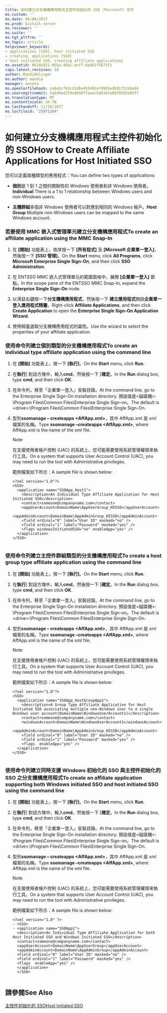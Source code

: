 ```yaml
---
title: 如何建立分支機構應用程式主控件初始化的 SSO |Microsoft 文件
ms.custom: ''
ms.date: 06/08/2017
ms.prod: biztalk-server
ms.reviewer: ''
ms.suite: ''
ms.tgt_pltfrm: ''
ms.topic: article
helpviewer_keywords:
- applications [SSO], host initiated SSO
- creating, applications [SSO]
- host initiated SSO, creating affiliate applications
ms.assetid: 06202d21-055a-46bc-acff-da461f5673f1
caps.latest.revision: 10
author: MandiOhlinger
ms.author: mandia
manager: anneta
ms.openlocfilehash: ce8a5cf43cd1d6e455492a74985edb91f2cb0a94
ms.sourcegitcommit: 5abd0ed3f9e4858ffaaec5481bfa8878595e95f7
ms.translationtype: MT
ms.contentlocale: zh-TW
ms.lasthandoff: 11/28/2017
ms.locfileid: "25971284"
---
```

# <a name="how-to-create-affiliate-applications-for-host-initiated-sso"></a><span data-ttu-id="6712c-102">如何建立分支機構應用程式主控件初始化的 SSO</span><span class="sxs-lookup"><span data-stu-id="6712c-102">How to Create Affiliate Applications for Host Initiated SSO</span></span>
<span data-ttu-id="6712c-103">您可以定義兩種類型的應用程式：</span><span class="sxs-lookup"><span data-stu-id="6712c-103">You can define two types of applications:</span></span>  
  
-   <span data-ttu-id="6712c-104">**個別**是 1 到 1 之間的關聯性的 Windows 使用者和非 Windows 使用者。</span><span class="sxs-lookup"><span data-stu-id="6712c-104">**Individual** There is a 1 to 1 relationship between Windows users and non-Windows users.</span></span>  
  
-   <span data-ttu-id="6712c-105">**主機群組**多個非 Windows 使用者可以對應到相同的 Windows 帳戶。</span><span class="sxs-lookup"><span data-stu-id="6712c-105">**Host Group** Multiple non-Windows users can be mapped to the same Windows account.</span></span>  
  
### <a name="to-create-an-affiliate-application-using-the-mmc-snap-in"></a><span data-ttu-id="6712c-106">若要使用 MMC 嵌入式管理單元建立分支機構應用程式</span><span class="sxs-lookup"><span data-stu-id="6712c-106">To create an affiliate application using the MMC Snap-In</span></span>  
  
1.  <span data-ttu-id="6712c-107">在 **[開始]** 功能表上，依序按一下 **[所有程式]** 及 **[Microsoft 企業單一登入]**，然後按一下 **[SSO 管理]**。</span><span class="sxs-lookup"><span data-stu-id="6712c-107">On the **Start** menu, click **All Programs**, click **Microsoft Enterprise Single Sign-On**, and then click **SSO Administration**.</span></span>  
  
2.  <span data-ttu-id="6712c-108">在 ENTSSO MMC 嵌入式管理單元的範圍窗格中，展開 **[企業單一登入]** 節點。</span><span class="sxs-lookup"><span data-stu-id="6712c-108">In the scope pane of the ENTSSO MMC Snap-In, expand the **Enterprise Single Sign-On** node.</span></span>  
  
3.  <span data-ttu-id="6712c-109">以滑鼠右鍵按一下**分支機構應用程式**，然後按一下 **建立應用程式**開啟**企業單一登入應用程式精靈**。</span><span class="sxs-lookup"><span data-stu-id="6712c-109">Right-click **Affiliate Applications**, and then click **Create Application** to open the **Enterprise Single Sign-On Application Wizard**.</span></span>  
  
4.  <span data-ttu-id="6712c-110">使用精靈選取分支機構應用程式的屬性。</span><span class="sxs-lookup"><span data-stu-id="6712c-110">Use the wizard to select the properties of your affiliate application.</span></span>  
  
### <a name="to-create-an-individual-type-affiliate-application-using-the-command-line"></a><span data-ttu-id="6712c-111">使用命令列建立個別類型的分支機構應用程式</span><span class="sxs-lookup"><span data-stu-id="6712c-111">To create an individual type affiliate application using the command line</span></span>  
  
1.  <span data-ttu-id="6712c-112">在 **[開始]** 功能表上，按一下 **[執行]**。</span><span class="sxs-lookup"><span data-stu-id="6712c-112">On the **Start** menu, click **Run**.</span></span>  
  
2.  <span data-ttu-id="6712c-113">在**執行**] 對話方塊中，輸入**cmd**，然後按一下 [**確定**。</span><span class="sxs-lookup"><span data-stu-id="6712c-113">In the **Run** dialog box, type **cmd**, and then click **OK**.</span></span>  
  
3.  <span data-ttu-id="6712c-114">在命令列，移至「企業單一登入」安裝目錄。</span><span class="sxs-lookup"><span data-stu-id="6712c-114">At the command line, go to the Enterprise Single Sign-On installation directory.</span></span> <span data-ttu-id="6712c-115">預設值是\<磁碟機\>: \Program Files\Common Files\Enterprise Single Sign-on。</span><span class="sxs-lookup"><span data-stu-id="6712c-115">The default is \<drive\>:\Program Files\Common Files\Enterprise Single Sign-On.</span></span>  
  
4.  <span data-ttu-id="6712c-116">型別**ssomanage – createapps \<AffApp.xml\>**，其中 AffApp.xml 是 xml 檔案的名稱。</span><span class="sxs-lookup"><span data-stu-id="6712c-116">Type **ssomanage –createapps \<AffApp.xml\>**, where AffApp.xml is the name of the xml file.</span></span>  
  
    > [!NOTE]
    >  <span data-ttu-id="6712c-117">在支援使用者帳戶控制 (UAC) 的系統上，您可能需要使用系統管理權限來執行工具。</span><span class="sxs-lookup"><span data-stu-id="6712c-117">On a system that supports User Account Control (UAC), you may need to run the tool with Administrative privileges.</span></span>  
  
     <span data-ttu-id="6712c-118">範例檔案如下所示：</span><span class="sxs-lookup"><span data-stu-id="6712c-118">A sample file is shown below:</span></span>  
  
    ```  
    <?xml version="1.0"?>  
    <SSO>  
      <application name="SSOApp_Host1">  
        <description>An Individual Type Affiliate Application for Host Initiated SSO</description>  
        <contact>someone@companyname.com</contact>  
        <appUserAccount>DomainName\AppUserGroup_HISSO</appUserAccount>  
        <appAdminAccount>DomainName\AppAdminGroup_HISSO</appAdminAccount>  
        <field ordinal="0" label="User ID" masked="no" />  
        <field ordinal="1" label="Password" masked="yes" />  
        <flags windowsInitiatedSSO="no" enableApp="yes" />  
      </application>  
    </SSO>  
  
    ```  
  
### <a name="to-create-a-host-group-type-affiliate-application-using-the-command-line"></a><span data-ttu-id="6712c-119">使用命令列建立主控件群組類型的分支機構應用程式</span><span class="sxs-lookup"><span data-stu-id="6712c-119">To create a host group type affiliate application using the command line</span></span>  
  
1.  <span data-ttu-id="6712c-120">在 **[開始]** 功能表上，按一下 **[執行]**。</span><span class="sxs-lookup"><span data-stu-id="6712c-120">On the **Start** menu, click **Run**.</span></span>  
  
2.  <span data-ttu-id="6712c-121">在**執行**] 對話方塊中，輸入**cmd**，然後按一下 [**確定**。</span><span class="sxs-lookup"><span data-stu-id="6712c-121">In the **Run** dialog box, type **cmd**, and then click **OK**.</span></span>  
  
3.  <span data-ttu-id="6712c-122">在命令列，移至「企業單一登入」安裝目錄。</span><span class="sxs-lookup"><span data-stu-id="6712c-122">At the command line, go to the Enterprise Single Sign-On installation directory.</span></span> <span data-ttu-id="6712c-123">預設值是\<磁碟機\>: \Program Files\Common Files\Enterprise Single Sign-on。</span><span class="sxs-lookup"><span data-stu-id="6712c-123">The default is \<drive\>:\Program Files\Common Files\Enterprise Single Sign-On.</span></span>  
  
4.  <span data-ttu-id="6712c-124">型別**ssomanage – createapps \<AffApp.xml\>**，其中 AffApp.xml 是 xml 檔案的名稱。</span><span class="sxs-lookup"><span data-stu-id="6712c-124">Type **ssomanage –createapps \<AffApp.xml\>**, where AffApp.xml is the name of the xml file.</span></span>  
  
    > [!NOTE]
    >  <span data-ttu-id="6712c-125">在支援使用者帳戶控制 (UAC) 的系統上，您可能需要使用系統管理權限來執行工具。</span><span class="sxs-lookup"><span data-stu-id="6712c-125">On a system that supports User Account Control (UAC), you may need to run the tool with Administrative privileges.</span></span>  
  
     <span data-ttu-id="6712c-126">範例檔案如下所示：</span><span class="sxs-lookup"><span data-stu-id="6712c-126">A sample file is shown below:</span></span>  
  
    ```  
    <?xml version="1.0"?>  
    <SSO>  
      <application name="SSOApp_HostGroupApp1">  
        <description>A Group Type Affiliate Application for Host Initiated SSO associating multiple non-Windows user to a single Windows user account(DomainName\WindowsUserAccount1)</description>  
        <contact>someone@companyname.com</contact>  
        <windowsAccount>DomainName\WindowsUserAccount1</windowsAccount>  
        <appAdminAccount>DomainName\AppAdminGroup_HISSO</appAdminAccount>  
        <field ordinal="0" label="User ID" masked="no" />  
        <field ordinal="1" label="Password" masked="yes" />  
        <flags  enableApp="yes" />  
      </application>  
    </SSO>  
  
    ```  
  
### <a name="to-create-an-affiliate-application-supporting-both-windows-initiated-sso-and-host-initiated-sso-using-the-command-line"></a><span data-ttu-id="6712c-127">使用命令列建立同時支援 Windows 初始化的 SSO 與主控件初始化的 SSO 之分支機構應用程式</span><span class="sxs-lookup"><span data-stu-id="6712c-127">To create an affiliate application supporting both Windows initiated SSO and host initiated SSO using the command line</span></span>  
  
1.  <span data-ttu-id="6712c-128">在 **[開始]** 功能表上，按一下 **[執行]**。</span><span class="sxs-lookup"><span data-stu-id="6712c-128">On the **Start** menu, click **Run**.</span></span>  
  
2.  <span data-ttu-id="6712c-129">在**執行**] 對話方塊中，輸入**cmd**，然後按一下 [**確定**。</span><span class="sxs-lookup"><span data-stu-id="6712c-129">In the **Run** dialog box, type **cmd**, and then click **OK**.</span></span>  
  
3.  <span data-ttu-id="6712c-130">在命令列，移至「企業單一登入」安裝目錄。</span><span class="sxs-lookup"><span data-stu-id="6712c-130">At the command line, go to the Enterprise Single Sign-On installation directory.</span></span> <span data-ttu-id="6712c-131">預設值是\<磁碟機\>: \Program Files\Common Files\Enterprise Single Sign-on。</span><span class="sxs-lookup"><span data-stu-id="6712c-131">The default is \<drive\>:\Program Files\Common Files\Enterprise Single Sign-On.</span></span>  
  
4.  <span data-ttu-id="6712c-132">型別**ssomanage – createapps \<AffApp.xml\>**，其中 AffApp.xml 是 xml 檔案的名稱。</span><span class="sxs-lookup"><span data-stu-id="6712c-132">Type **ssomanage –createapps \<AffApp.xml\>**, where AffApp.xml is the name of the xml file.</span></span>  
  
    > [!NOTE]
    >  <span data-ttu-id="6712c-133">在支援使用者帳戶控制 (UAC) 的系統上，您可能需要使用系統管理權限來執行工具。</span><span class="sxs-lookup"><span data-stu-id="6712c-133">On a system that supports User Account Control (UAC), you may need to run the tool with Administrative privileges.</span></span>  
  
     <span data-ttu-id="6712c-134">範例檔案如下所示：</span><span class="sxs-lookup"><span data-stu-id="6712c-134">A sample file is shown below:</span></span>  
  
    ```  
    <?xml version="1.0" ?>   
    - <SSO>  
    - <application name="SSOApp1">  
      <description>An Individual Type Affiliate Application for both Host Initiated SSO and Windows Initiated SSO</description>   
      <contact>someone@companyname.com</contact>   
      <appUserAccount>DomainName\AppUserGroup</appUserAccount>   
      <appAdminAccount>DomainName\AppAdminGroup</appAdminAccount>   
      <field ordinal="0" label="User ID" masked="no" />   
      <field ordinal="1" label="Password" masked="yes" />   
      <flags  enableApp="yes" />   
      </application>  
      </SSO>  
  
    ```  
  
## <a name="see-also"></a><span data-ttu-id="6712c-135">請參閱</span><span class="sxs-lookup"><span data-stu-id="6712c-135">See Also</span></span>  
 [<span data-ttu-id="6712c-136">主控件初始化的 SSO</span><span class="sxs-lookup"><span data-stu-id="6712c-136">Host Initiated SSO</span></span>](../core/host-initiated-sso.md)
